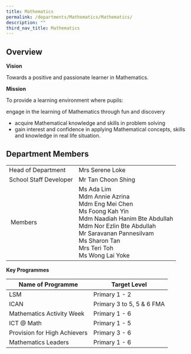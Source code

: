 ```yaml
---
title: Mathematics
permalink: /departments/Mathematics/Mathematics/
description: ""
third_nav_title: Mathematics
---
```

Overview
--------

**Vision**

Towards a positive and passionate learner in Mathematics.

  

**Mission**

To provide a learning environment where pupils:

engage in the learning of Mathematics through fun and discovery

*   acquire Mathematical knowledge and skills in problem solving
*   gain interest and confidence in applying Mathematical concepts, skills and knowledge in real life situation.

  

Department Members
------------------

|  |  | 
| -------- | -------- | 
| Head of Department | Mrs Serene Loke
|School Staff Developer | Mr Tan Choon Shing
| Members| Ms Ada Lim<br>Mdm Annie Azrina<br>Mdm Eng Mei Chen<br>Ms Foong Kah Yin <br>Mdm Naadiah Hanim Bte Abdullah  <br>Mdm Nor Ezlin Bte Abdullah    <br>Mr Saravanan Pannesilvam<br>Ms Sharon Tan<br>Mrs Teri Toh  <br>Ms Wong Lai Yoke      


**Key Programmes**


| Name of Programme | Target Level | 
| -------- | -------- | 
| LSM     | Primary 1 - 2 |
|ICAN | Primary 3 to 5, 5 & 6 FMA
|Mathematics Activity Week | Primary 1 - 6
|ICT @ Math | Primary 1 - 5
| Provision for High Achievers | Primary 3 - 6
|Mathematics Leaders | Primary 1 - 6